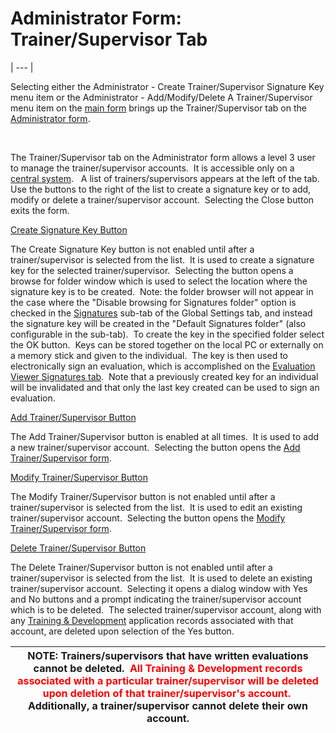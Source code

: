 # Administrator Form:  Trainer/Supervisor Tab 
| --- |

Selecting either the Administrator - Create Trainer/Supervisor Signature Key 
menu item or the Administrator - Add/Modify/Delete A Trainer/Supervisor menu item on the 
[main form](<7jjr.md>) brings up the 
Trainer/Supervisor tab on the [Administrator form](<7df4.md>).

&nbsp;&nbsp;&nbsp;&nbsp;&nbsp;&nbsp;&nbsp;&nbsp;&nbsp;&nbsp;&nbsp;

The Trainer/Supervisor tab on the Administrator form allows a level 3 user to 
manage the trainer/supervisor accounts.&nbsp; It is accessible only on a
[central system](<7mls.md>).&nbsp;&nbsp; A list of 
trainers/supervisors appears at the left of the tab.&nbsp; Use the buttons to 
the right of the list to create a signature key or to add, modify or delete a 
trainer/supervisor account.&nbsp; Selecting the Close button exits the form. 

<u>Create Signature Key Button</u>

The Create Signature Key button is not enabled until after a 
trainer/supervisor is selected from the list.&nbsp; It is used to create a 
signature key for the selected trainer/supervisor.&nbsp; Selecting the button 
opens a browse for folder window which is used to select the location where the 
signature key is to be created.&nbsp; Note: the folder browser will not appear in the case where the "Disable browsing for Signatures folder" option is checked in the [Signatures](<sig.md>) sub-tab of the Global Settings tab, and instead the signature key will be created in the "Default Signatures folder" (also configurable in the sub-tab).&nbsp; To create the key in the specified folder 
select the OK button.&nbsp; Keys can be stored together on the local PC or 
externally on a memory stick and given to the individual.&nbsp; The key is then 
used to electronically sign an evaluation, which is accomplished on the [Evaluation Viewer 
Signatures tab](<evlvwsig.md>).&nbsp; Note that a previously created key for an individual 
will be invalidated and that only the last key created can be used to sign an 
evaluation.

<u>Add Trainer/Supervisor Button</u>

The Add Trainer/Supervisor button is enabled at all times.&nbsp; It is used 
to add a new trainer/supervisor account.&nbsp; Selecting the button opens the [Add Trainer/Supervisor 
form](<7gj4.md>).

<u>Modify Trainer/Supervisor Button</u>

The Modify Trainer/Supervisor button is not enabled until after a 
trainer/supervisor is selected from the list.&nbsp; It is used to edit an 
existing trainer/supervisor account.&nbsp; Selecting the button opens the
[Modify Trainer/Supervisor form](<7je8.md>).

<u>Delete Trainer/Supervisor Button</u>

The Delete Trainer/Supervisor button is not enabled until after a 
trainer/supervisor is selected from the list.&nbsp; It is used to delete an 
existing trainer/supervisor account.&nbsp; Selecting it opens a dialog window 
with Yes and No buttons and a prompt indicating the trainer/supervisor account 
which is to be deleted.&nbsp; The selected trainer/supervisor account, along with any [Training & Development](<traindev.md>) application records associated with that account, are deleted upon selection of the Yes button.

| <font size="3"><b>NOTE</b>: </font>Trainers/supervisors that have written evaluations cannot be deleted.&nbsp; <font color="#FF0000"><b>All Training &amp; Development records associated with a particular trainer/supervisor will be deleted upon deletion of that trainer/supervisor's account.</b></font>&nbsp; Additionally, a trainer/supervisor cannot delete their own account. |
| --- |